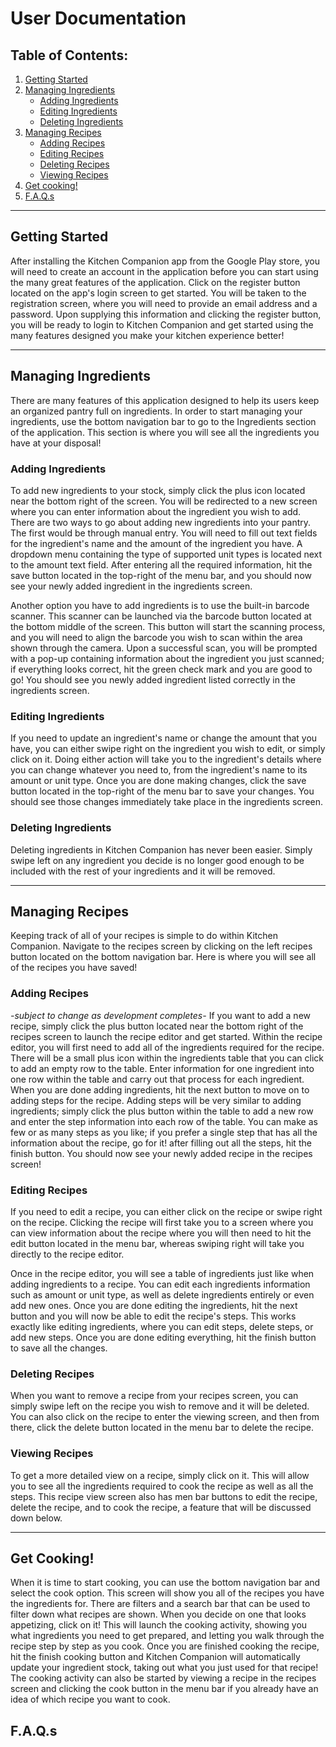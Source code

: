 
# User Documentation

## Table of Contents: 

1. [Getting Started](#getting-started)
2. [Managing Ingredients](#managing-ingredients)
	- [Adding Ingredients](#adding-ingredients)
	- [Editing Ingredients](#editing-ingredients)
	- [Deleting Ingredients](#deleting-ingredients)
3. [Managing Recipes](#managing-recipes)
	- [Adding Recipes](#adding-recipes)
	- [Editing Recipes](#editing-recipes)
	- [Deleting Recipes](#deleting-recipes)
	- [Viewing Recipes](#viewing-recipes)
4. [Get cooking!](#get-cooking)
5. [F.A.Q.s](#f.a.q.s)

***
## Getting Started

After installing the Kitchen Companion app from the Google Play store, you will need to create an account in the application before you can start using the many great features of the application. Click on the register button located on the app's login screen to get started. You will be taken to the registration screen, where you will need to provide an email address and a password. Upon supplying this information and clicking the register button, you will be ready to login to Kitchen Companion and get started using the many features designed you make your kitchen experience better!

***
## Managing Ingredients
There are many features of this application designed to help its users keep an organized pantry full on ingredients. In order to start managing your ingredients, use the bottom navigation bar to go to the Ingredients section of the application. This section is where you will see all the ingredients you have at your disposal!
### Adding Ingredients

To add new ingredients to your stock, simply click the plus icon located near the bottom right of the screen. You will be redirected to a new screen where you can enter information about the ingredient you wish to add. There are two ways to go about adding new ingredients into your pantry. The first would be through manual entry. You will need to fill out text fields for the ingredient's name and the amount of the ingredient you have. A dropdown menu containing the type of supported unit types is located next to the amount text field. After entering all the required information, hit the save button located in the top-right of the menu bar, and you should now see your newly added ingredient in the ingredients screen.

Another option you have to add ingredients is to use the built-in barcode scanner. This scanner can be launched via the barcode button located at the bottom middle of the screen. This button will start the scanning process, and you will need to align the barcode you wish to scan within the area shown through the camera. Upon a successful scan, you will be prompted with a pop-up containing information about the ingredient you just scanned; if everything looks correct, hit the green check mark and you are good to go! You should see you newly added ingredient listed correctly in the ingredients screen.

### Editing Ingredients
If you need to update an ingredient's name or change the amount that you have, you can either swipe right on the ingredient you wish to edit, or simply click on it. Doing either action will take you to the ingredient's details where you can change whatever you need to, from the ingredient's name to its amount or unit type. Once you are done making changes, click the save button located in the top-right of the menu bar to save your changes. You should see those changes immediately take place in the ingredients screen.

### Deleting Ingredients
Deleting ingredients in Kitchen Companion has never been easier. Simply swipe left on any ingredient you decide is no longer good enough to be included with the rest of your ingredients and it will be removed.
***
## Managing Recipes
Keeping track of all of your recipes is simple to do within Kitchen Companion. Navigate to the recipes screen by clicking on the left recipes button located on the bottom navigation bar. Here is where you will see all of the recipes you have saved!

### Adding Recipes 
*-subject to change as development completes-*
If you want to add a new recipe, simply click the plus button located near the bottom right of the recipes screen to launch the recipe editor and get started. Within the recipe editor, you will first need to add all of the ingredients required for the recipe. There will be a small plus icon within the ingredients table that you can click to add an empty row to the table. Enter information for one ingredient into one row within the table and carry out that process for each ingredient. When you are done adding ingredients, hit the next button to move on to adding steps for the recipe. Adding steps will be very similar to adding ingredients; simply click the plus button within the table to add a new row and enter the step information into each row of the table. You can make as few or as many steps as you like; if you prefer a single step that has all the information about the recipe, go for it! after filling out all the steps, hit the finish button. You should now see your newly added recipe in the recipes screen!

### Editing Recipes
If you need to edit a recipe, you can either click on the recipe or swipe right on the recipe. Clicking the recipe will first take you to a screen where you can view information about the recipe where you will then need to hit the edit button located in the menu bar, whereas swiping right will take you directly to the recipe editor.

Once in the recipe editor, you will see a table of ingredients just like when adding ingredients to a recipe. You can edit each ingredients information such as amount or unit type, as well as delete ingredients entirely or even add new ones. Once you are done editing the ingredients, hit the next button and you will now be able to edit the recipe's steps. This works exactly like editing ingredients, where you can edit steps, delete steps, or add new steps. Once you are done editing everything, hit the finish button to save all the changes.

### Deleting Recipes
When you want to remove a recipe from your recipes screen, you can simply swipe left on the recipe you wish to remove and it will be deleted. You can also click on the recipe to enter the viewing screen, and then from there, click the delete button located in the menu bar to delete the recipe.

### Viewing Recipes
To get a more detailed view on a recipe, simply click on it. This will allow you to see all the ingredients required to cook the recipe as well as all the steps. This recipe view screen also has men bar buttons to edit the recipe, delete the recipe, and to cook the recipe, a feature that will be discussed down below.
***

## Get Cooking!
When it is time to start cooking, you can use the bottom navigation bar and select the cook option. This screen will show you all of the recipes you have the ingredients for. There are filters and a search bar that can be used to filter down what recipes are shown. When you decide on one that looks appetizing, click on it! This will launch the cooking activity, showing you what ingredients you need to get prepared, and letting you walk through the recipe step by step as you cook. Once you are finished cooking the recipe, hit the finish cooking button and Kitchen Companion will automatically update your ingredient stock, taking out what you just used for that recipe! The cooking activity can also be started by viewing a recipe in the recipes screen and clicking the cook button in the menu bar if you already have an idea of which recipe you want to cook.

## F.A.Q.s
